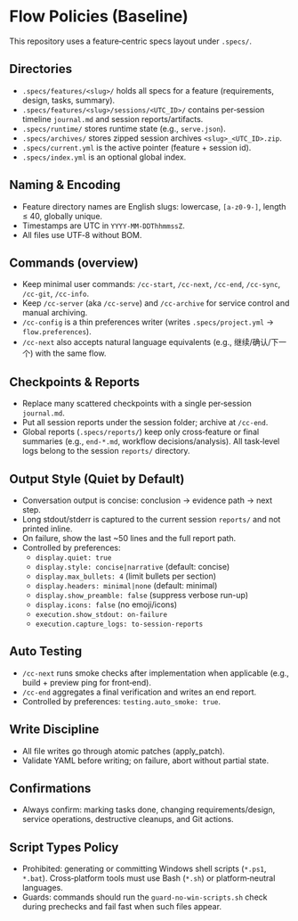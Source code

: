 # Flow Policies (Baseline)

This repository uses a feature‑centric specs layout under `.specs/`.

## Directories
- `.specs/features/<slug>/` holds all specs for a feature (requirements, design, tasks, summary).
- `.specs/features/<slug>/sessions/<UTC_ID>/` contains per‑session timeline `journal.md` and session reports/artifacts.
- `.specs/runtime/` stores runtime state (e.g., `serve.json`).
- `.specs/archives/` stores zipped session archives `<slug>_<UTC_ID>.zip`.
- `.specs/current.yml` is the active pointer (feature + session id).
- `.specs/index.yml` is an optional global index.

## Naming & Encoding
- Feature directory names are English slugs: lowercase, `[a-z0-9-]`, length ≤ 40, globally unique.
- Timestamps are UTC in `YYYY-MM-DDThhmmssZ`.
- All files use UTF‑8 without BOM.

## Commands (overview)
- Keep minimal user commands: `/cc-start`, `/cc-next`, `/cc-end`, `/cc-sync`, `/cc-git`, `/cc-info`.
- Keep `/cc-server` (aka `/cc-serve`) and `/cc-archive` for service control and manual archiving.
- `/cc-config` is a thin preferences writer (writes `.specs/project.yml` → `flow.preferences`).
- `/cc-next` also accepts natural language equivalents (e.g., 继续/确认/下一个) with the same flow.

## Checkpoints & Reports
- Replace many scattered checkpoints with a single per‑session `journal.md`.
- Put all session reports under the session folder; archive at `/cc-end`.
- Global reports (`.specs/reports/`) keep only cross‑feature or final summaries (e.g., `end-*.md`, workflow decisions/analysis). All task‑level logs belong to the session `reports/` directory.

## Output Style (Quiet by Default)
- Conversation output is concise: conclusion → evidence path → next step.
- Long stdout/stderr is captured to the current session `reports/` and not printed inline.
- On failure, show the last ~50 lines and the full report path.
- Controlled by preferences:
  - `display.quiet: true`
  - `display.style: concise|narrative` (default: concise)
  - `display.max_bullets: 4` (limit bullets per section)
  - `display.headers: minimal|none` (default: minimal)
  - `display.show_preamble: false` (suppress verbose run-up)
  - `display.icons: false` (no emoji/icons)
  - `execution.show_stdout: on-failure`
  - `execution.capture_logs: to-session-reports`

## Auto Testing
- `/cc-next` runs smoke checks after implementation when applicable (e.g., build + preview ping for front‑end).
- `/cc-end` aggregates a final verification and writes an end report.
- Controlled by preferences: `testing.auto_smoke: true`.

## Write Discipline
- All file writes go through atomic patches (apply_patch).
- Validate YAML before writing; on failure, abort without partial state.

## Confirmations
- Always confirm: marking tasks done, changing requirements/design, service operations, destructive cleanups, and Git actions.

## Script Types Policy
- Prohibited: generating or committing Windows shell scripts (`*.ps1`, `*.bat`). Cross‑platform tools must use Bash (`*.sh`) or platform‑neutral languages.
- Guards: commands should run the `guard-no-win-scripts.sh` check during prechecks and fail fast when such files appear.

